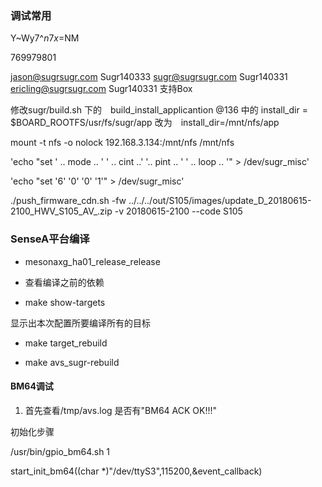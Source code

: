 ### 调试常用

Y~Wy7^$n7x%,$=NM

769979801 

jason@sugrsugr.com Sugr140333
sugr@sugrsugr.com Sugr140331
ericling@sugrsugr.com Sugr140331 支持Box　

修改sugr/build.sh 下的　build_install_applicantion @136 中的 
install_dir = $BOARD_ROOTFS/usr/fs/sugr/app 改为　install_dir=/mnt/nfs/app

mount -t nfs -o nolock 192.168.3.134:/mnt/nfs /mnt/nfs

'echo "set ' .. mode .. ' ' .. cint ..' '.. pint .. ' ' .. loop .. '" > /dev/sugr_misc'

'echo "set '6' '0' '0' '1'" > /dev/sugr_misc'

./push_firmware_cdn.sh -fw ../../../out/S105/images/update_D_20180615-2100_HWV_S105_AV_.zip -v 20180615-2100 --code S105

### SenseA平台编译 

- mesonaxg_ha01_release_release

- 查看编译之前的依赖

- make show-targets 

显示出本次配置所要编译所有的目标

- make target_rebuild 

- make avs_sugr-rebuild 


#### BM64调试


1. 首先查看/tmp/avs.log 是否有"BM64 ACK OK!!!"


初始化步骤

/usr/bin/gpio_bm64.sh 1 

start_init_bm64((char *)"/dev/ttyS3",115200,&event_callback)
 



　
